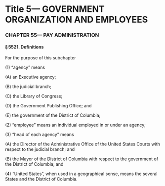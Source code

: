
# Title 5— GOVERNMENT ORGANIZATION AND EMPLOYEES
### CHAPTER 55— PAY ADMINISTRATION
#### § 5521. Definitions

For the purpose of this subchapter

(1) “agency” means

(A) an Executive agency;

(B) the judicial branch;

(C) the Library of Congress;

(D) the Government Publishing Office; and

(E) the government of the District of Columbia;

(2) “employee” means an individual employed in or under an agency;

(3) “head of each agency” means

(A) the Director of the Administrative Office of the United States Courts with respect to the judicial branch; and

(B) the Mayor of the District of Columbia with respect to the government of the District of Columbia; and

(4) “United States”, when used in a geographical sense, means the several States and the District of Columbia.
